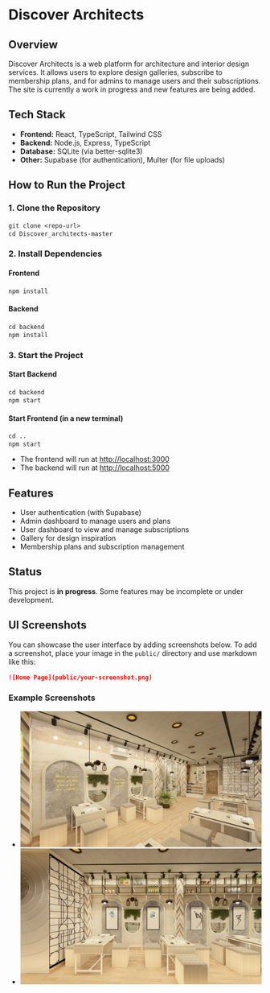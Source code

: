 # Discover Architects

## Overview
Discover Architects is a web platform for architecture and interior design services. It allows users to explore design galleries, subscribe to membership plans, and for admins to manage users and their subscriptions. The site is currently a work in progress and new features are being added.

## Tech Stack
- **Frontend:** React, TypeScript, Tailwind CSS
- **Backend:** Node.js, Express, TypeScript
- **Database:** SQLite (via better-sqlite3)
- **Other:** Supabase (for authentication), Multer (for file uploads)

## How to Run the Project

### 1. Clone the Repository
```
git clone <repo-url>
cd Discover_architects-master
```

### 2. Install Dependencies
#### Frontend
```
npm install
```
#### Backend
```
cd backend
npm install
```

### 3. Start the Project
#### Start Backend
```
cd backend
npm start
```
#### Start Frontend (in a new terminal)
```
cd ..
npm start
```
- The frontend will run at [http://localhost:3000](http://localhost:3000)
- The backend will run at [http://localhost:5000](http://localhost:5000)

## Features
- User authentication (with Supabase)
- Admin dashboard to manage users and plans
- User dashboard to view and manage subscriptions
- Gallery for design inspiration
- Membership plans and subscription management

## Status
This project is **in progress**. Some features may be incomplete or under development.

## UI Screenshots

You can showcase the user interface by adding screenshots below. To add a screenshot, place your image in the `public/` directory and use markdown like this:

```md
![Home Page](public/your-screenshot.png)
```

### Example Screenshots

<!-- Add your UI screenshots here -->

- ![Landing Page](public/showcase.jpg)
- ![Gallery Example](public/showcase2.webp)

<!-- Add more screenshots as your UI evolves -->


